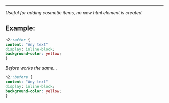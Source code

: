 ***
*Useful for adding cosmetic items, no new html element is created.*
## Example:
```css
h2::after {
content: "Any text"
display: inline-block;
background-color: yellow;
}
```
*Before works the same...*
```css
h2::before {
content: "Any text"
display: inline-block;
background-color: yellow;
}
```